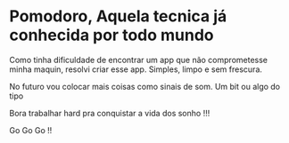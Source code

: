 # Pomodoro, Aquela tecnica já conhecida por todo mundo


Como tinha dificuldade de encontrar um app que não comprometesse minha maquin, resolvi criar esse app.
Simples, limpo e sem frescura.

No futuro vou colocar mais coisas como sinais de som.
Um bit ou algo do tipo


Bora trabalhar hard pra conquistar a vida dos sonho !!!

Go Go Go !!

